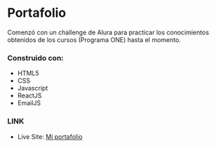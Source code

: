 # Portafolio

Comenzó con un challenge de Alura para practicar los conocimientos obtenidos de los cursos (Programa ONE) hasta el momento.


### Construido con:

* HTML5
* CSS
* Javascript
* ReactJS
* EmailJS

### LINK

- Live Site: [Mi portafolio](https://fourdcardsanimate.netlify.app/)

